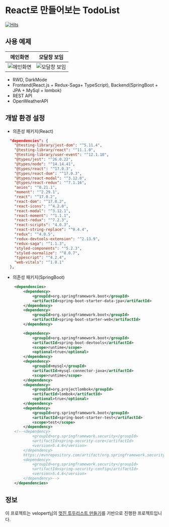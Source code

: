 # React로 만들어보는 TodoList

[![Hits](https://hits.seeyoufarm.com/api/count/incr/badge.svg?url=https%3A%2F%2Fgithub.com%2Fthyoondev%2Freact-todolist&count_bg=%234A8BCF&title_bg=%23555555&icon=react.svg&icon_color=%23E7E7E7&title=hits&edge_flat=false)](https://hits.seeyoufarm.com)

## 사용 예제

| 메인화면                                                                           | 모달창 보임                                                                           |
| ---------------------------------------------------------------------------------- | ------------------------------------------------------------------------------------- |
| ![메인화면](https://ikeaweb.s3.ap-northeast-2.amazonaws.com/gitimg/TodoList/1.PNG) | ![모달창 보임](https://ikeaweb.s3.ap-northeast-2.amazonaws.com/gitimg/TodoList/2.PNG) |

- RWD, DarkMode
- Frontend(React.js + Redux-Saga+ TypeScript), Backend(SpringBoot + JPA + MySql + lombok)
- REST API
- OpenWeatherAPI

## 개발 환경 설정

- 의존성 패키지(React)

```json
  "dependencies": {
    "@testing-library/jest-dom": "^5.11.4",
    "@testing-library/react": "^11.1.0",
    "@testing-library/user-event": "^12.1.10",
    "@types/jest": "^26.0.22",
    "@types/node": "^14.14.41",
    "@types/react": "^17.0.3",
    "@types/react-dom": "^17.0.3",
    "@types/react-modal": "^3.12.0",
    "@types/react-redux": "^7.1.16",
    "axios": "^0.21.1",
    "moment": "^2.29.1",
    "react": "^17.0.2",
    "react-dom": "^17.0.2",
    "react-icons": "^4.2.0",
    "react-modal": "^3.12.1",
    "react-moment": "^1.1.1",
    "react-redux": "^7.2.3",
    "react-scripts": "4.0.3",
    "react-string-replace": "^0.4.4",
    "redux": "^4.0.5",
    "redux-devtools-extension": "^2.13.9",
    "redux-saga": "^1.1.3",
    "styled-components": "^5.2.3",
    "styled-normalize": "^8.0.7",
    "typescript": "^4.2.4",
    "web-vitals": "^1.0.1"
  },
```

- 의존성 패키지(SpringBoot)

```xml
	<dependencies>
		<dependency>
			<groupId>org.springframework.boot</groupId>
			<artifactId>spring-boot-starter-data-jpa</artifactId>
		</dependency>
		<dependency>
			<groupId>org.springframework.boot</groupId>
			<artifactId>spring-boot-starter-web</artifactId>
		</dependency>

		<dependency>
			<groupId>org.springframework.boot</groupId>
			<artifactId>spring-boot-devtools</artifactId>
			<scope>runtime</scope>
			<optional>true</optional>
		</dependency>
		<dependency>
			<groupId>mysql</groupId>
			<artifactId>mysql-connector-java</artifactId>
			<scope>runtime</scope>
		</dependency>
		<dependency>
			<groupId>org.projectlombok</groupId>
			<artifactId>lombok</artifactId>
			<optional>true</optional>
		</dependency>
		<dependency>
			<groupId>org.springframework.boot</groupId>
			<artifactId>spring-boot-starter-test</artifactId>
			<scope>test</scope>
		</dependency>
	<!--<dependency>
		    <groupId>org.springframework.security</groupId>
		    <artifactId>spring-security-core</artifactId>
		    <version>5.4.6</version>
		</dependency>           
		https://mvnrepository.com/artifact/org.springframework.security/              spring-security-config               
		<dependency>            
		    <groupId>org.springframework.security</groupId>
		    <artifactId>spring-security-config</artifactId>
		    <version>5.4.6</version>
		</dependency>-->
	</dependencies>
```

## 정보

이 프로젝트는 velopert님의 [멋진 투두리스트 만들기](https://react.vlpt.us/mashup-todolist/)를 기반으로 진행한 프로젝트입니다.
